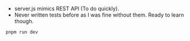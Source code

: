- server.js mimics REST API (To do quickly).
- Never written tests before as I was fine without them. Ready to learn though.

`pnpm run dev`
